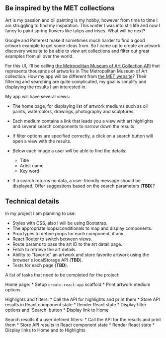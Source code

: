 ## Be inspired by the MET collections

Art is my passion and oil painting is my hobby, however from time to time I am struggling to find my inspiration. This winter I was into still life and now I fancy to paint spring flowers like tulips and irises. What will be next?

Google and Pinterest make it sometimes much harder to find a good artwork example to get some ideas from. So I came up to create an artwork discovery website to be able to view art collections and filter out great examples from all over the world. 

For this UI, I'll be calling [the Metropolitan Museum of Art Collection API](https://github.com/metmuseum/openaccess) that represents thousands of artworks in The Metropolitan Museum of Art collection. How my app will be different from [the MET website](https://www.metmuseum.org/art/the-collection)? Their filtering and searching are quite complicated, my goal is simplify and displaying the results I am interested in. 

My app will have several views:
* The home page, for displaying list of artwork mediums such as oil paints, watercolors, drawings, photography and sculptures.
* Each medium contains a link that leads you a view with art highlights and several search components to narrow down the results.
* If filter options are specified correctly, a click on a search button will open a view with the results.
* Below each image a user will be able to find the details:
    * Title
    * Artist name
    * Key word

* If a search returns no data, a user-friendly message should be displayed. Offer suggestions based on the search parameters (**TBD**)?

## Technical details

In my project I am planning to use:
* Styles with CSS, also I will be using Bootstrap.
* The appropriate loops/conditionals to map and display components.
* PropTypes to define props for each component, if any.
* React Router to switch between views.
* Route params to pass the art ID to the art detail page.
* Fetch to retrieve the art details.
* Ability to "favorite" an artwork and store favorite artwork using the browser's localStorage API (**TBD**).
* Tests for each page (**TBD**).


A list of tasks that need to be completed for the project:

Home page:
    * Setup `create-react-app` scaffold
    * Print artwork medium options

Highlights and filters:
    * Call the API for highlights and print them
    * Store API results in React component state
    * Render React state
    * Display filter options and 'Search' button 
    * Display link to Home

Search results if a user defined filters:
    * Call the API for the results and print them
    * Store API results in React component state
    * Render React state
    * Display links to Home and to Highlights
